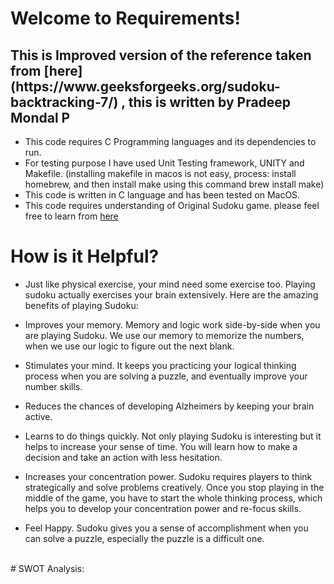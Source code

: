 # Welcome to Requirements!

<h2> This is Improved version of the reference taken from [here](https://www.geeksforgeeks.org/sudoku-backtracking-7/) , this is written by Pradeep Mondal P </h2>

* This code requires C Programming languages and its dependencies to run.
* For testing purpose I have used Unit Testing framework, UNITY and Makefile. 
(installing makefile in macos is not easy, process: install homebrew, and then install make using this command brew install make)
* This code is written in C language and has been tested on MacOS.
* This code requires understanding of Original Sudoku game. please feel free to learn from [here](https://sudoku.com/)

# How is it Helpful?
* Just like physical exercise, your mind need some exercise too. Playing sudoku actually exercises your brain extensively. Here are the amazing benefits of playing Sudoku:

* Improves your memory. Memory and logic work side-by-side when you are playing Sudoku. We use our memory to memorize the numbers, when we use our logic to figure out the next blank.
* Stimulates your mind. It keeps you practicing your logical thinking process when you are solving a puzzle, and eventually improve your number skills.
* Reduces the chances of developing Alzheimers by keeping your brain active.
* Learns to do things quickly. Not only playing Sudoku is interesting but it helps to increase your sense of time. You will learn how to make a decision and take an action with less hesitation.
* Increases your concentration power. Sudoku requires players to think strategically and solve problems creatively. Once you stop playing in the middle of the game, you have to start the whole thinking process, which helps you to develop your concentration power and re-focus skills.
* Feel Happy. Sudoku gives you a sense of accomplishment when you can solve a puzzle, especially the puzzle is a difficult one.

<br>
# SWOT Analysis:

